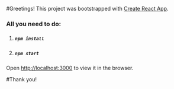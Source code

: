 
#Greetings!
This project was bootstrapped with [Create React App](https://github.com/facebook/create-react-app).


### All you need to do:
1. ##### `npm install`
2. ##### `npm start`

Open [http://localhost:3000](http://localhost:3000) to view it in the browser.

#Thank you!
